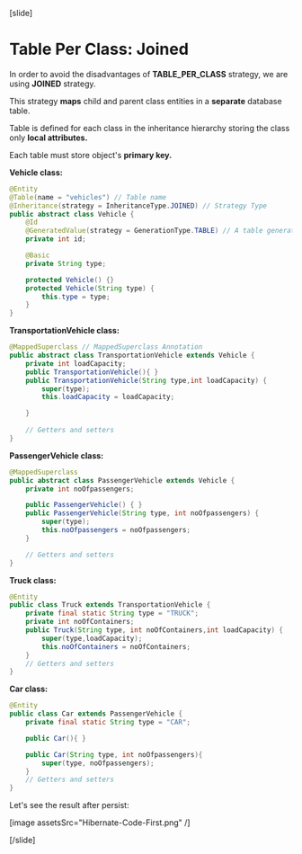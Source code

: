 [slide]

# Table Per Class: Joined

In order to avoid the disadvantages of **TABLE_PER_CLASS** strategy, we are using **JOINED** strategy.

This strategy **maps** child and parent class entities in a **separate** database table.

Table is defined for each class in the inheritance hierarchy storing the class only **local attributes.**

Each table must store object's **primary key.**

**Vehicle class:**

``` java
@Entity
@Table(name = "vehicles") // Table name
@Inheritance(strategy = InheritanceType.JOINED) // Strategy Type
public abstract class Vehicle {
    @Id
    @GeneratedValue(strategy = GenerationType.TABLE) // A table generator is used for each table
    private int id;

    @Basic
    private String type;

    protected Vehicle() {}
    protected Vehicle(String type) {
        this.type = type;
    }
}
```

**TransportationVehicle class:**

``` java
@MappedSuperclass // MappedSuperclass Annotation
public abstract class TransportationVehicle extends Vehicle {
    private int loadCapacity;
    public TransportationVehicle(){ }
    public TransportationVehicle(String type,int loadCapacity) {
        super(type);
        this.loadCapacity = loadCapacity;

    }
    
    // Getters and setters	
}
```

**PassengerVehicle class:**

``` java
@MappedSuperclass
public abstract class PassengerVehicle extends Vehicle {   
    private int noOfpassengers;

    public PassengerVehicle() { }
    public PassengerVehicle(String type, int noOfpassengers) {
        super(type);
        this.noOfpassengers = noOfpassengers;
    }

    // Getters and setters
}
```

**Truck class:**

``` java
@Entity
public class Truck extends TransportationVehicle {
    private final static String type = "TRUCK";
    private int noOfContainers;
    public Truck(String type, int noOfContainers,int loadCapacity) {
        super(type,loadCapacity);
        this.noOfContainers = noOfContainers;
    }
    // Getters and setters    
}
```

**Car class:**

``` java
@Entity
public class Car extends PassengerVehicle {
    private final static String type = "CAR";

    public Car(){ }

    public Car(String type, int noOfpassengers){
        super(type, noOfpassengers);
    }
    // Getters and setters
}
```

Let's see the result after persist:

[image assetsSrc="Hibernate-Code-First.png" /]

[/slide]